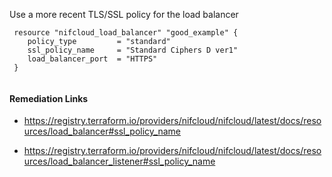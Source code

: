 
Use a more recent TLS/SSL policy for the load balancer

```hcl
 resource "nifcloud_load_balancer" "good_example" {
    policy_type         = "standard"
    ssl_policy_name     = "Standard Ciphers D ver1"
    load_balancer_port  = "HTTPS"
 }
 
```

#### Remediation Links
 - https://registry.terraform.io/providers/nifcloud/nifcloud/latest/docs/resources/load_balancer#ssl_policy_name

 - https://registry.terraform.io/providers/nifcloud/nifcloud/latest/docs/resources/load_balancer_listener#ssl_policy_name

